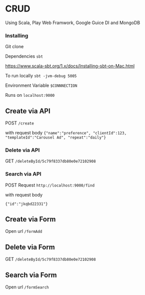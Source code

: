 #  CRUD

Using Scala, Play Web Framwork, Google Guice DI and MongoDB
### Installing

Git clone

Dependencies `sbt`

https://www.scala-sbt.org/1.x/docs/Installing-sbt-on-Mac.html



To run locally `sbt -jvm-debug 5005`

Environment Variable `$CONNNECTION`

Runs on `localhost:9000`



## Create via API

POST `/create`

with request body
`{"name":"preference", "clientId":123, "templateId":"Carousel Ad", "repeat":"daily"}`


### Delete via API

GET `/deleteById/5c79f8337db80e0e72102908`





### Search via API
POST Request `http://localhost:9000/find`

with request body

`{"id":"jkqbd22331"}`


## Create via Form

Open url `/formAdd`
## Delete via Form

GET `/deleteById/5c79f8337db80e0e72102908`


## Search via Form
Open url `/formSearch`

